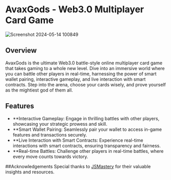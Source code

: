 # AvaxGods - Web3.0 Multiplayer Card Game

![Screenshot 2024-05-14 100849](https://github.com/thulanijoyisa/multinftgame/assets/37425032/c5113b0c-774c-4c4e-a54d-c2afc6704960)

## Overview
AvaxGods is the ultimate Web3.0 battle-style online multiplayer card game that takes gaming to a whole new level. 
Dive into an immersive world where you can battle other players in real-time, harnessing the power of smart wallet pairing, interactive gameplay, and live interaction with smart contracts.
Step into the arena, choose your cards wisely, and prove yourself as the mightiest god of them all.

## Features
- **Interactive Gameplay: Engage in thrilling battles with other players, showcasing your strategic prowess and skill.
- **Smart Wallet Pairing: Seamlessly pair your wallet to access in-game features and transactions securely.
- **Live Interaction with Smart Contracts: Experience real-time interactions with smart contracts, ensuring transparency and fairness.
- **Real-time Battles: Challenge other players in real-time battles, where every move counts towards victory.

##Acknowledgements
Special thanks to [JSMastery](https://www.jsmastery.pro) for their valuable insights and resources.
